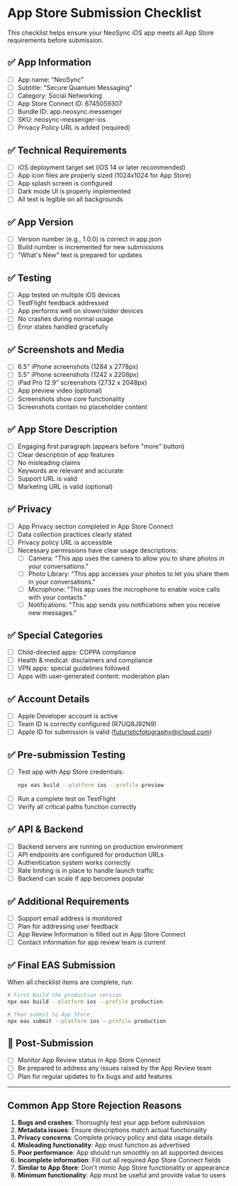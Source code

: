 # App Store Submission Checklist

This checklist helps ensure your NeoSync iOS app meets all App Store requirements before submission.

## ✅ App Information

- [ ] App name: "NeoSync"
- [ ] Subtitle: "Secure Quantum Messaging"
- [ ] Category: Social Networking
- [ ] App Store Connect ID: 6745059307
- [ ] Bundle ID: app.neosync.messenger
- [ ] SKU: neosync-messenger-ios
- [ ] Privacy Policy URL is added (required)

## ✅ Technical Requirements

- [ ] iOS deployment target set (iOS 14 or later recommended)
- [ ] App icon files are properly sized (1024x1024 for App Store)
- [ ] App splash screen is configured
- [ ] Dark mode UI is properly implemented
- [ ] All text is legible on all backgrounds

## ✅ App Version

- [ ] Version number (e.g., 1.0.0) is correct in app.json
- [ ] Build number is incremented for new submissions
- [ ] "What's New" text is prepared for updates

## ✅ Testing

- [ ] App tested on multiple iOS devices
- [ ] TestFlight feedback addressed
- [ ] App performs well on slower/older devices
- [ ] No crashes during normal usage
- [ ] Error states handled gracefully

## ✅ Screenshots and Media

- [ ] 6.5" iPhone screenshots (1284 x 2778px)
- [ ] 5.5" iPhone screenshots (1242 x 2208px)
- [ ] iPad Pro 12.9" screenshots (2732 x 2048px)
- [ ] App preview video (optional)
- [ ] Screenshots show core functionality
- [ ] Screenshots contain no placeholder content

## ✅ App Store Description

- [ ] Engaging first paragraph (appears before "more" button)
- [ ] Clear description of app features
- [ ] No misleading claims
- [ ] Keywords are relevant and accurate
- [ ] Support URL is valid
- [ ] Marketing URL is valid (optional)

## ✅ Privacy

- [ ] App Privacy section completed in App Store Connect
- [ ] Data collection practices clearly stated
- [ ] Privacy policy URL is accessible
- [ ] Necessary permissions have clear usage descriptions:
  - [ ] Camera: "This app uses the camera to allow you to share photos in your conversations."
  - [ ] Photo Library: "This app accesses your photos to let you share them in your conversations."
  - [ ] Microphone: "This app uses the microphone to enable voice calls with your contacts."
  - [ ] Notifications: "This app sends you notifications when you receive new messages."

## ✅ Special Categories

- [ ] Child-directed apps: COPPA compliance
- [ ] Health & medical: disclaimers and compliance
- [ ] VPN apps: special guidelines followed
- [ ] Apps with user-generated content: moderation plan

## ✅ Account Details

- [ ] Apple Developer account is active
- [ ] Team ID is correctly configured (R7UQ8J92N9)
- [ ] Apple ID for submission is valid (futuristicfotography@icloud.com)

## ✅ Pre-submission Testing

- [ ] Test app with App Store credentials:
  ```bash
  npx eas build --platform ios --profile preview
  ```
- [ ] Run a complete test on TestFlight
- [ ] Verify all critical paths function correctly

## ✅ API & Backend 

- [ ] Backend servers are running on production environment
- [ ] API endpoints are configured for production URLs
- [ ] Authentication system works correctly
- [ ] Rate limiting is in place to handle launch traffic
- [ ] Backend can scale if app becomes popular

## ✅ Additional Requirements

- [ ] Support email address is monitored
- [ ] Plan for addressing user feedback
- [ ] App Review Information is filled out in App Store Connect
- [ ] Contact information for app review team is current

## ✅ Final EAS Submission

When all checklist items are complete, run:

```bash
# First build the production version
npx eas build --platform ios --profile production

# Then submit to App Store
npx eas submit --platform ios --profile production
```

## 🔄 Post-Submission

- [ ] Monitor App Review status in App Store Connect
- [ ] Be prepared to address any issues raised by the App Review team
- [ ] Plan for regular updates to fix bugs and add features

---

## Common App Store Rejection Reasons

1. **Bugs and crashes**: Thoroughly test your app before submission
2. **Metadata issues**: Ensure descriptions match actual functionality
3. **Privacy concerns**: Complete privacy policy and data usage details
4. **Misleading functionality**: App must function as advertised
5. **Poor performance**: App should run smoothly on all supported devices
6. **Incomplete information**: Fill out all required App Store Connect fields
7. **Similar to App Store**: Don't mimic App Store functionality or appearance
8. **Minimum functionality**: App must be useful and provide value to users